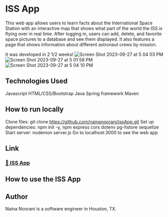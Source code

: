 # ISS App
This web app allows users to learn facts about the International Space Station with an interactive map that shows what part of the world the ISS is flying over in real time.
After logging in, users can add, delete, and favorite space pictures to a database and see them displayed. It also features a page that shows information about different astronaut crews by mission.

It was developed in 2 1/2 weeks!
![Screen Shot 2023-09-27 at 5 04 03 PM](https://github.com/nainanoorani/issApp/assets/58959265/c355cb44-3968-45fc-b6de-075febdb5475)
![Screen Shot 2023-09-27 at 5 01 58 PM](https://github.com/nainanoorani/issApp/assets/58959265/7bd74d91-3e8f-49f5-bdc3-989aface09f0)
![Screen Shot 2023-09-27 at 5 04 10 PM](https://github.com/nainanoorani/issApp/assets/58959265/87c52b5a-0864-4945-9c6f-fca36029d9e8)


## Technologies Used 
Javascript
HTML/CSS/Bootstrap
Java 
Spring framework
Maven

## How to run locally
Clone files: git clone https://github.com/nainanoorani/issApp.git 
Set up dependencies: npm init -y, npm express cors dotenv pg-hstore sequelize
Start server: nodemon server.js
Go to localhost:3000 to see the web app

## Link
### [:link: ISS App](https://youtu.be/U-HmJD5wwe8)

## How to use the ISS App


## Author
Naina Noorani is a software engineer in Houston, TX.


